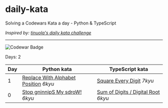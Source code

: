# daily-kata

Solving a Codewars Kata a day - Python &amp; TypeScript

_Inspired by: [tinuola's daily kata challenge](https://github.com/tinuola/daily-kata-too)_

---

![Codewar Badge](https://www.codewars.com/users/tomasz-jankowski/badges/large)

Days: 2

| Day | Python kata                                                                                                                   | TypeScript kata                                                                                                            |
|-----|-------------------------------------------------------------------------------------------------------------------------------|----------------------------------------------------------------------------------------------------------------------------|
| 1   | [Replace With Alphabet Position](https://github.com/tomasz-jankowski/daily-kata/blob/main/python/alphabet-position.py) _6kyu_ | [Square Every Digit](https://github.com/tomasz-jankowski/daily-kata/blob/main/typescript/square-every-digit.ts) _7kyu_     |
| 0   | [Stop gninnipS My sdroW!](https://github.com/tomasz-jankowski/daily-kata/blob/main/python/spin-words.py) _6kyu_               | [Sum of Digits / Digital Root](https://github.com/tomasz-jankowski/daily-kata/blob/main/typescript/digital-root.ts) _6kyu_ |
